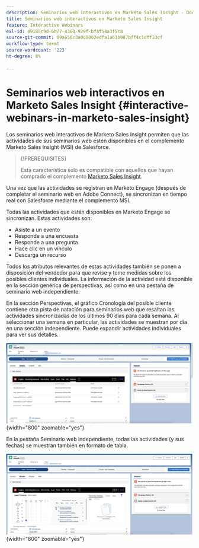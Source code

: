 ```yaml
---
description: Seminarios web interactivos en Marketo Sales Insight - Documentos de Marketo - Documentación del producto
title: Seminarios web interactivos en Marketo Sales Insight
feature: Interactive Webinars
exl-id: 49185c9d-6b77-4360-929f-bfaf54a3f5ca
source-git-commit: 09a656c3a0d0002edfa1a61b987bff4c1dff33cf
workflow-type: tm+mt
source-wordcount: '223'
ht-degree: 8%

---
```


# Seminarios web interactivos en Marketo Sales Insight {#interactive-webinars-in-marketo-sales-insight}

Los seminarios web interactivos de Marketo Sales Insight permiten que las actividades de sus seminarios web estén disponibles en el complemento Marketo Sales Insight (MSI) de Salesforce.

>[!PREREQUISITES]
>
>Esta característica solo es compatible con aquellos que hayan comprado el complemento [Marketo Sales Insight](https://business.adobe.com/products/marketo/sales-intelligence-engagement.html).

Una vez que las actividades se registran en Marketo Engage (después de completar el seminario web en Adobe Connect), se sincronizan en tiempo real con Salesforce mediante el complemento MSI.

Todas las actividades que están disponibles en Marketo Engage se sincronizan. Estas actividades son:

* Asiste a un evento
* Responde a una encuesta
* Responde a una pregunta
* Hace clic en un vínculo
* Descarga un recurso

Todos los atributos relevantes de estas actividades también se ponen a disposición del vendedor para que revise y tome medidas sobre los posibles clientes individuales. La información de la actividad está disponible en la sección genérica de perspectivas, así como en una pestaña de seminario web independiente.

En la sección Perspectivas, el gráfico Cronología del posible cliente contiene otra pista de natación para seminarios web que resaltan las actividades sincronizadas de los últimos 90 días para cada semana. Al seleccionar una semana en particular, las actividades se muestran por día en una sección independiente. Puede expandir actividades individuales para ver sus detalles.

![](assets/interactive-webinars-in-marketo-sales-insight-1.png){width="800" zoomable="yes"}

En la pestaña Seminario web independiente, todas las actividades (y sus fechas) se muestran también en formato de tabla.

![](assets/interactive-webinars-in-marketo-sales-insight-2.png){width="800" zoomable="yes"}
